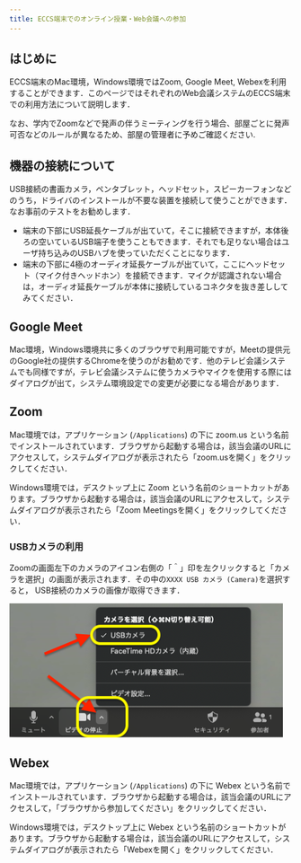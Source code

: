 ```yaml
---
title: ECCS端末でのオンライン授業・Web会議への参加
---
```


## はじめに

ECCS端末のMac環境，Windows環境ではZoom, Google Meet, Webexを利用することができます．このページではそれぞれのWeb会議システムのECCS端末での利用方法について説明します．

なお、学内でZoomなどで発声の伴うミーティングを行う場合、部屋ごとに発声可否などのルールが異なるため、部屋の管理者に予めご確認ください.

## 機器の接続について

USB接続の書画カメラ，ペンタブレット，ヘッドセット，スピーカーフォンなどのうち，ドライバのインストールが不要な装置を接続して使うことができます．なお事前のテストをお勧めします．

* 端末の下部にUSB延長ケーブルが出ていて，そこに接続できますが，本体後ろの空いているUSB端子を使うこともできます．それでも足りない場合はユーザ持ち込みのUSBハブを使っていただくことになります．
* 端末の下部に4極のオーディオ延長ケーブルが出ていて，ここにヘッドセット（マイク付きヘッドホン）を接続できます．マイクが認識されない場合は，オーディオ延長ケーブルが本体に接続しているコネクタを抜き差ししてみてください．

## Google Meet

Mac環境，Windows環境共に多くのブラウザで利用可能ですが，Meetの提供元のGoogle社の提供するChromeを使うのがお勧めです．他のテレビ会議システムでも同様ですが，テレビ会議システムに使うカメラやマイクを使用する際にはダイアログが出て，システム環境設定での変更が必要になる場合があります．

## Zoom

Mac環境では，アプリケーション (`/Applications`) の下に zoom.us という名前でインストールされています．ブラウザから起動する場合は，該当会議のURLにアクセスして，システムダイアログが表示されたら「zoom.usを開く」をクリックしてください．

Windows環境では，デスクトップ上に Zoom という名前のショートカットがあります。ブラウザから起動する場合は，該当会議のURLにアクセスして，システムダイアログが表示されたら「Zoom Meetingsを開く」をクリックしてください．

### USBカメラの利用

Zoomの画面左下のカメラのアイコン右側の「＾」印を左クリックすると「カメラを選択」の画面が表示されます．その中の`XXXX USB カメラ (Camera)`を選択すると， USB接続のカメラの画像が取得できます．

![](online-meeting-zoom-usb-camera.png)

## Webex

Mac環境では，アプリケーション (`/Applications`) の下に Webex という名前でインストールされています．ブラウザから起動する場合は，該当会議のURLにアクセスして，「ブラウザから参加してください」をクリックしてください．

Windows環境では，デスクトップ上に Webex という名前のショートカットがあります。ブラウザから起動する場合は，該当会議のURLにアクセスして，システムダイアログが表示されたら「Webexを開く」をクリックしてください．
